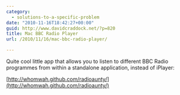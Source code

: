 ```yaml
---
category:
  - solutions-to-a-specific-problem
date: "2010-11-16T18:42:27+00:00"
guid: http://www.davidcraddock.net/?p=820
title: Mac BBC Radio Player
url: /2010/11/16/mac-bbc-radio-player/

---
```

Quite cool little app that allows you to listen to different BBC Radio programmes from within a standalone application, instead of iPlayer:

[http://whomwah.github.com/radioaunty/](http://whomwah.github.com/radioaunty/)
